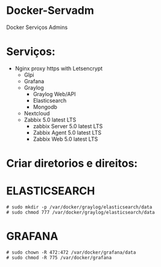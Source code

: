 # Docker-Servadm
Docker Serviços Admins 

# Serviços:
- Nginx proxy https with Letsencrypt
    - Glpi
    - Grafana
    - Graylog
        - Graylog Web/API
        - Elasticsearch
        - Mongodb
    - Nextcloud
    - Zabbix 5.0 latest LTS
        - zabbix Server 5.0 latest LTS
        - Zabbix Agent 5.0 latest LTS
        - Zabbix Web 5.0 latest LTS

# Criar diretorios e direitos:

# ELASTICSEARCH
    # sudo mkdir -p /var/docker/graylog/elasticsearch/data
    # sudo chmod 777 /var/docker/graylog/elasticsearch/data
# GRAFANA
    # sudo chown -R 472:472 /var/docker/grafana/data
    # sudo chmod -R 775 /var/docker/grafana